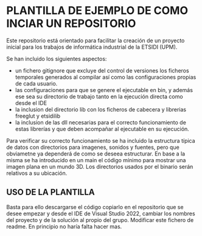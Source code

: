 # PLANTILLA DE EJEMPLO DE COMO INCIAR UN REPOSITORIO
Este repositorio está orientado para facilitar la creación de un proyecto inicial para los trabajos de informática industrial de la ETSIDI (UPM).

Se han incluido los siguientes aspectos:
* un fichero gitignore que excluye del control de versiones los ficheros temporales generados al compilar así como las configuraciones propias de cada usuario. 
* las configuraciones para que se genere el ejecutable en bin, y además ese sea su directorio de trabajo tanto en la ejecución directa como desde el IDE
* la inclusion del directorio lib con los ficheros de cabecera y librerias freeglut y etsidilib
* la inclusion de las dll necesarias para el correcto funcionamiento de estas librerías y que deben acompañar al ejecutable en su ejecución.

Para verificar su correcto funcionamiento se ha incluido la estructura típica de datos con directorios para imagenes, sonidos y fuentes, pero que obviametne ya dependerá de como se deseea estructurar. En base a la misma se ha introducido en un main el código mínimo para mostrar una imagen plana en un mundo 3D. Los directorios usados por el binario serán relativos a su ubicación.

## USO DE LA PLANTILLA
Basta para ello descargarse el código copiarlo en el repositorio que se desee empezar y desde el IDE de Visual Studio 2022, cambiar los nombres del proyecto y de la solución al propio del grupo. Modificar este fichero de readme. En principio no haría falta hacer mas. 
